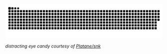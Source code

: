 <picture>
  <source media="(prefers-color-scheme: dark)" srcset="https://raw.githubusercontent.com/jbowdre/jbowdre/main/res/dark-snek.svg">
  <source media="(prefers-color-scheme: light)" srcset="https://raw.githubusercontent.com/jbowdre/jbowdre/main/res/light-snek.svg">
  <img alt="github contribution grid snake animation" src="https://raw.githubusercontent.com/jbowdre/jbowdre/main/res/light-snek.svg">
</picture>

_distracting eye candy courtesy of [Platane/snk](https://github.com/Platane/snk)_